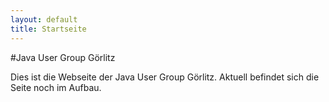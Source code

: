 ```yaml
---
layout: default
title: Startseite
---
```


#Java User Group Görlitz

Dies ist die Webseite der Java User Group Görlitz.
Aktuell befindet sich die Seite noch im Aufbau.

